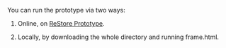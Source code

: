 You can run the prototype via two ways:

1. Online, on [ReStore Prototype](https://prototype.financially92.hasura-app.io).

2. Locally, by downloading the whole directory and running frame.html.
